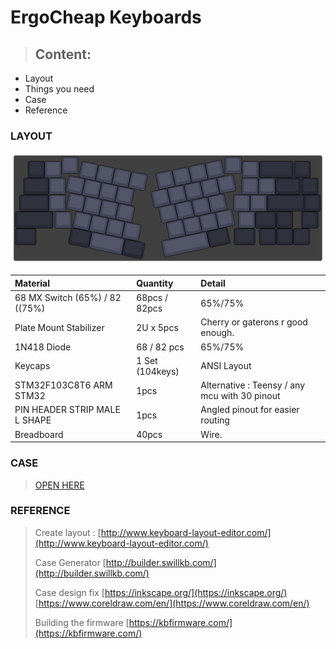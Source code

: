 # ErgoCheap Keyboards

> ## Content:

* Layout 
* Things you need
* Case 
* Reference

### LAYOUT

![65%](.gitbook/assets/65-.svg)

| Material | Quantity | Detail |
| :--- | :--- | :--- |
| 68 MX Switch \(65%\) / 82 \(\(75%\) | 68pcs / 82pcs | 65%/75% |
| Plate Mount Stabilizer | 2U x 5pcs | Cherry or gaterons r good enough. |
| 1N418 Diode | 68 / 82 pcs | 65%/75% |
| Keycaps | 1 Set \(104keys\) | ANSI Layout |
| STM32F103C8T6 ARM STM32 | 1pcs | Alternative : Teensy / any mcu with 30 pinout |
| PIN HEADER STRIP MALE L SHAPE | 1pcs | Angled pinout for easier routing |
| Breadboard | 40pcs | Wire. |

### CASE

> [OPEN HERE](https://github.com/xSteins/Mechanical-Keyboard/tree/master/ErgoCheap/CASE)

### REFERENCE

> Create layout : [http://www.keyboard-layout-editor.com/](http://www.keyboard-layout-editor.com/)
>
> Case Generator [http://builder.swillkb.com/](http://builder.swillkb.com/)
>
> Case design fix [https://inkscape.org/](https://inkscape.org/) [https://www.coreldraw.com/en/](https://www.coreldraw.com/en/)
>
> Building the firmware [https://kbfirmware.com/](https://kbfirmware.com/)

